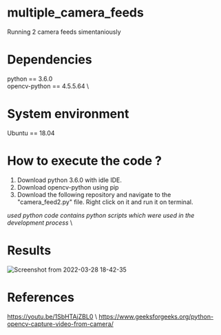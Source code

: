 # multiple_camera_feeds
Running 2 camera feeds simentaniously

# Dependencies
python == 3.6.0 \
opencv-python == 4.5.5.64 \

# System environment
Ubuntu == 18.04

# How to execute the code ?
1. Download python 3.6.0 with idle IDE.
2. Download opencv-python using pip
3. Download the following repository and navigate to the "camera_feed2.py" file. Right click on it and run it on terminal. 

*used python code contains python scripts which were used in the development process* \

# Results

![Screenshot from 2022-03-28 18-42-35](https://user-images.githubusercontent.com/81221315/160405262-c419f98d-7381-4131-a33b-e458e8d62d68.png)

# References
https://youtu.be/1SbHTAjZBL0 \ 
https://www.geeksforgeeks.org/python-opencv-capture-video-from-camera/
